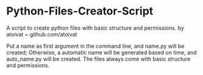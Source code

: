 # Python-Files-Creator-Script
A script to create python files with basic structure and permissions.
by atoivat  ~ github.com/atoivat

Put a name as first argument in the command line, and name.py will be created;
Otherwise, a automatic name will be generated based on time, and auto_name.py will be created.
The files always come with basic structure and permissions.
